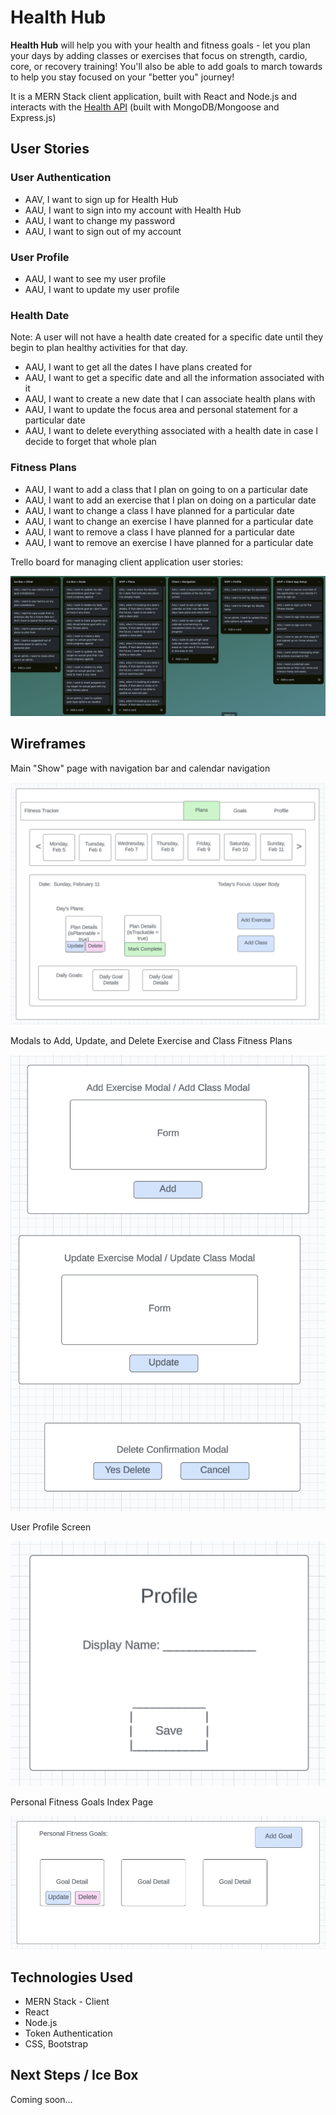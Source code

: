 # Health Hub

**Health Hub** will help you with your health and fitness goals - let you plan your days by adding classes or exercises that focus on strength, cardio, core, or recovery training!  You'll also be able to add goals to march towards to help you stay focused on your "better you" journey!

It is a MERN Stack client application, built with React and Node.js and interacts with the [Health API](https://github.com/BeccaK8/health-api) (built with MongoDB/Mongoose and Express.js)



## User Stories

### User Authentication

- AAV, I want to sign up for Health Hub
- AAU, I want to sign into my account with Health Hub
- AAU, I want to change my password
- AAU, I want to sign out of my account

### User Profile

- AAU, I want to see my user profile
- AAU, I want to update my user profile

### Health Date

Note: A user will not have a health date created for a specific date until they begin to plan healthy activities for that day.

- AAU, I want to get all the dates I have plans created for
- AAU, I want to get a specific date and all the information associated with it
- AAU, I want to create a new date that I can associate health plans with
- AAU, I want to update the focus area and personal statement for a particular date
- AAU, I want to delete everything associated with a health date in case I decide to forget that whole plan


### Fitness Plans

- AAU, I want to add a class that I plan on going to on a particular date
- AAU, I want to add an exercise that I plan on doing on a particular date
- AAU, I want to change a class I have planned for a particular date
- AAU, I want to change an exercise I have planned for a particular date
- AAU, I want to remove a class I have planned for a particular date
- AAU, I want to remove an exercise I have planned for a particular date

Trello board for managing client application user stories:

![Client Trello Board](./public/readme/us_client.png)


## Wireframes

Main "Show" page with navigation bar and calendar navigation

![Main Show Page](./public/readme/wf_mainshow.png)

Modals to Add, Update, and Delete Exercise and Class Fitness Plans

![Modals for CUD Fitness Plans](./public/readme/wf_fitnessPlanCUD.png)

User Profile Screen

![User Profile](./public/readme/wf_userprofile.png)

Personal Fitness Goals Index Page

![Personal Goals Index](./public/readme/wf_personalGoalsIndex.png)


## Technologies Used

- MERN Stack - Client 
- React
- Node.js
- Token Authentication
- CSS, Bootstrap


## Next Steps / Ice Box

Coming soon...
